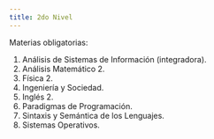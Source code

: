```yaml
---
title: 2do Nivel
---
```


Materias obligatorias:

1. Análisis de Sistemas de Información (integradora).
2. Análisis Matemático 2.
3. Física 2.
4. Ingeniería y Sociedad.
5. Inglés 2.
6. Paradigmas de Programación.
7. Sintaxis y Semántica de los Lenguajes.
8. Sistemas Operativos.
